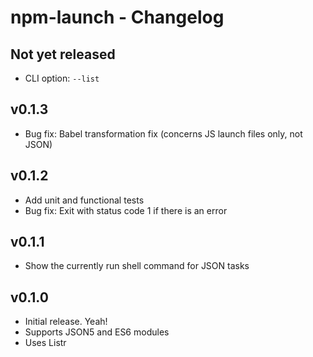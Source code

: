 # npm-launch - Changelog

## Not yet released

- CLI option: `--list`

## v0.1.3

- Bug fix: Babel transformation fix (concerns JS launch files only, not JSON)

## v0.1.2

- Add unit and functional tests
- Bug fix: Exit with status code 1 if there is an error

## v0.1.1

- Show the currently run shell command for JSON tasks

## v0.1.0

- Initial release. Yeah!
- Supports JSON5 and ES6 modules
- Uses Listr
